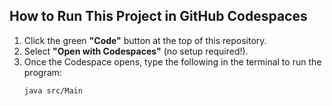 ## How to Run This Project in GitHub Codespaces

1. Click the green **"Code"** button at the top of this repository.
2. Select **"Open with Codespaces"** (no setup required!).
3. Once the Codespace opens, type the following in the terminal to run the program:
   ```bash
   java src/Main